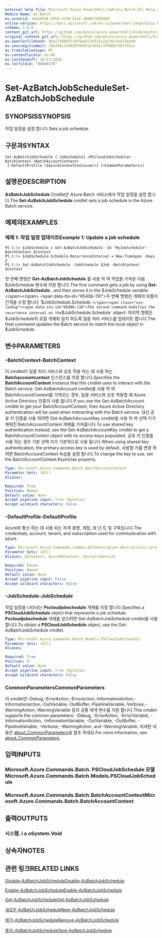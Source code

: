```yaml
---
external help file: Microsoft.Azure.PowerShell.Cmdlets.Batch.dll-Help.xml
Module Name: Az.Batch
ms.assetid: 14026F0E-4959-4150-A31F-A94BC56ED808
online version: https://docs.microsoft.com/en-us/powershell/module/az.batch/set-azbatchjobschedule
schema: 2.0.0
content_git_url: https://github.com/Azure/azure-powershell/blob/master/src/Batch/Batch/help/Set-AzBatchJobSchedule.md
original_content_git_url: https://github.com/Azure/azure-powershell/blob/master/src/Batch/Batch/help/Set-AzBatchJobSchedule.md
ms.openlocfilehash: d6a17588b5718f9a6d735521a7a136cba472ead0
ms.sourcegitcommit: 1de2b6c3c99197958fa2101bc37680e7507f91ac
ms.translationtype: MT
ms.contentlocale: ko-KR
ms.lasthandoff: 10/13/2020
ms.locfileid: "94049176"
---
```

# <span data-ttu-id="6540b-101">Set-AzBatchJobSchedule</span><span class="sxs-lookup"><span data-stu-id="6540b-101">Set-AzBatchJobSchedule</span></span>

## <span data-ttu-id="6540b-102">SYNOPSIS</span><span class="sxs-lookup"><span data-stu-id="6540b-102">SYNOPSIS</span></span>
<span data-ttu-id="6540b-103">작업 일정을 설정 합니다.</span><span class="sxs-lookup"><span data-stu-id="6540b-103">Sets a job schedule.</span></span>

## <span data-ttu-id="6540b-104">구문과</span><span class="sxs-lookup"><span data-stu-id="6540b-104">SYNTAX</span></span>

```
Set-AzBatchJobSchedule [-JobSchedule] <PSCloudJobSchedule> -BatchContext <BatchAccountContext>
 [-DefaultProfile <IAzureContextContainer>] [<CommonParameters>]
```

## <span data-ttu-id="6540b-105">설명은</span><span class="sxs-lookup"><span data-stu-id="6540b-105">DESCRIPTION</span></span>
<span data-ttu-id="6540b-106">**AzBatchJobSchedule** Cmdlet은 Azure Batch 서비스에서 작업 일정을 설정 합니다.</span><span class="sxs-lookup"><span data-stu-id="6540b-106">The **Set-AzBatchJobSchedule** cmdlet sets a job schedule in the Azure Batch service.</span></span>

## <span data-ttu-id="6540b-107">예제의</span><span class="sxs-lookup"><span data-stu-id="6540b-107">EXAMPLES</span></span>

### <span data-ttu-id="6540b-108">예제 1: 작업 일정 업데이트</span><span class="sxs-lookup"><span data-stu-id="6540b-108">Example 1: Update a job schedule</span></span>
```
PS C:\> $JobSchedule = Get-AzBatchJobSchedule -Id "MyJobSchedule" -BatchContext $Context
PS C:\> $JobSchedule.Schedule.RecurrenceInterval = New-TimeSpan -Days 2
PS C:\> Set-AzBatchJobSchedule -JobSchedule $Job -BatchContext $Context
```

<span data-ttu-id="6540b-109">첫 번째 명령은 **Get-AzBatchJobSchedule** 를 사용 하 여 작업을 가져온 다음 $JobSchedule 변수에 저장 합니다.</span><span class="sxs-lookup"><span data-stu-id="6540b-109">The first command gets a job by using **Get-AzBatchJobSchedule** , and then stores it in the $JobSchedule variable.</span></span>
<span data-ttu-id="6540b-110">두 번째 명령은 개체의 되풀이 간격을 수정 합니다 `$JobSchedule.Schedule` .</span><span class="sxs-lookup"><span data-stu-id="6540b-110">The second command modifies the recurrence interval on the `$JobSchedule.Schedule` object.</span></span>
<span data-ttu-id="6540b-111">마지막 명령은 $JobSchedule의 로컬 개체와 일치 하도록 일괄 처리 서비스를 업데이트 합니다.</span><span class="sxs-lookup"><span data-stu-id="6540b-111">The final command updates the Batch service to match the local object in $JobSchedule.</span></span>

## <span data-ttu-id="6540b-112">변수</span><span class="sxs-lookup"><span data-stu-id="6540b-112">PARAMETERS</span></span>

### <span data-ttu-id="6540b-113">-BatchContext</span><span class="sxs-lookup"><span data-stu-id="6540b-113">-BatchContext</span></span>
<span data-ttu-id="6540b-114">이 cmdlet이 일괄 처리 서비스와 상호 작용 하는 데 사용 하는 **Batchaccountcontext** 인스턴스를 지정 합니다.</span><span class="sxs-lookup"><span data-stu-id="6540b-114">Specifies the **BatchAccountContext** instance that this cmdlet uses to interact with the Batch service.</span></span>
<span data-ttu-id="6540b-115">Get-AzBatchAccount cmdlet을 사용 하 여 BatchAccountContext를 가져오는 경우, 일괄 서비스와 상호 작용할 때 Azure Active Directory 인증이 사용 됩니다.</span><span class="sxs-lookup"><span data-stu-id="6540b-115">If you use the Get-AzBatchAccount cmdlet to get your BatchAccountContext, then Azure Active Directory authentication will be used when interacting with the Batch service.</span></span> <span data-ttu-id="6540b-116">대신 공유 키 인증을 사용 하려면 Get-AzBatchAccountKey cmdlet을 사용 하 여 선택 키가 채워진 BatchAccountContext 개체를 가져옵니다.</span><span class="sxs-lookup"><span data-stu-id="6540b-116">To use shared key authentication instead, use the Get-AzBatchAccountKey cmdlet to get a BatchAccountContext object with its access keys populated.</span></span> <span data-ttu-id="6540b-117">공유 키 인증을 사용 하는 경우 기본 선택 키가 기본적으로 사용 됩니다.</span><span class="sxs-lookup"><span data-stu-id="6540b-117">When using shared key authentication, the primary access key is used by default.</span></span> <span data-ttu-id="6540b-118">사용할 키를 변경 하려면 BatchAccountContext 속성을 설정 합니다.</span><span class="sxs-lookup"><span data-stu-id="6540b-118">To change the key to use, set the BatchAccountContext.KeyInUse property.</span></span>

```yaml
Type: Microsoft.Azure.Commands.Batch.BatchAccountContext
Parameter Sets: (All)
Aliases:

Required: True
Position: Named
Default value: None
Accept pipeline input: True (ByValue)
Accept wildcard characters: False
```

### <span data-ttu-id="6540b-119">-DefaultProfile</span><span class="sxs-lookup"><span data-stu-id="6540b-119">-DefaultProfile</span></span>
<span data-ttu-id="6540b-120">Azure와 통신 하는 데 사용 되는 자격 증명, 계정, 테 넌 트 및 구독입니다.</span><span class="sxs-lookup"><span data-stu-id="6540b-120">The credentials, account, tenant, and subscription used for communication with azure.</span></span>

```yaml
Type: Microsoft.Azure.Commands.Common.Authentication.Abstractions.Core.IAzureContextContainer
Parameter Sets: (All)
Aliases: AzContext, AzureRmContext, AzureCredential

Required: False
Position: Named
Default value: None
Accept pipeline input: False
Accept wildcard characters: False
```

### <span data-ttu-id="6540b-121">-JobSchedule</span><span class="sxs-lookup"><span data-stu-id="6540b-121">-JobSchedule</span></span>
<span data-ttu-id="6540b-122">작업 일정을 나타내는 **Pscloudjobschedule** 개체를 지정 합니다.</span><span class="sxs-lookup"><span data-stu-id="6540b-122">Specifies a **PSCloudJobSchedule** object that represents a job schedule.</span></span>
<span data-ttu-id="6540b-123">**Pscloudjobschedule** 개체를 얻으려면 Get-AzBatchJobSchedule cmdlet을 사용 합니다.</span><span class="sxs-lookup"><span data-stu-id="6540b-123">To obtain a **PSCloudJobSchedule** object, use the Get-AzBatchJobSchedule cmdlet.</span></span>

```yaml
Type: Microsoft.Azure.Commands.Batch.Models.PSCloudJobSchedule
Parameter Sets: (All)
Aliases:

Required: True
Position: 0
Default value: None
Accept pipeline input: True (ByValue)
Accept wildcard characters: False
```

### <span data-ttu-id="6540b-124">CommonParameters</span><span class="sxs-lookup"><span data-stu-id="6540b-124">CommonParameters</span></span>
<span data-ttu-id="6540b-125">이 cmdlet은-Debug,-ErrorAction,-Erroraction,-InformationAction,-Informationaction,-OutVariable,-OutBuffer,-PipelineVariable,-Verbose,-WarningAction,-WarningVariable 등의 공통 매개 변수를 지원 합니다.</span><span class="sxs-lookup"><span data-stu-id="6540b-125">This cmdlet supports the common parameters: -Debug, -ErrorAction, -ErrorVariable, -InformationAction, -InformationVariable, -OutVariable, -OutBuffer, -PipelineVariable, -Verbose, -WarningAction, and -WarningVariable.</span></span> <span data-ttu-id="6540b-126">자세한 내용은 [about_CommonParameters](http://go.microsoft.com/fwlink/?LinkID=113216)을 참조 하세요.</span><span class="sxs-lookup"><span data-stu-id="6540b-126">For more information, see [about_CommonParameters](http://go.microsoft.com/fwlink/?LinkID=113216).</span></span>

## <span data-ttu-id="6540b-127">입력</span><span class="sxs-lookup"><span data-stu-id="6540b-127">INPUTS</span></span>

### <span data-ttu-id="6540b-128">Microsoft.Azure.Commands.Batch. PSCloudJobSchedule 모델</span><span class="sxs-lookup"><span data-stu-id="6540b-128">Microsoft.Azure.Commands.Batch.Models.PSCloudJobSchedule</span></span>

### <span data-ttu-id="6540b-129">Microsoft.Azure.Commands.Batch.BatchAccountContext</span><span class="sxs-lookup"><span data-stu-id="6540b-129">Microsoft.Azure.Commands.Batch.BatchAccountContext</span></span>

## <span data-ttu-id="6540b-130">출력</span><span class="sxs-lookup"><span data-stu-id="6540b-130">OUTPUTS</span></span>

### <span data-ttu-id="6540b-131">시스템. i a o</span><span class="sxs-lookup"><span data-stu-id="6540b-131">System.Void</span></span>

## <span data-ttu-id="6540b-132">상속자</span><span class="sxs-lookup"><span data-stu-id="6540b-132">NOTES</span></span>

## <span data-ttu-id="6540b-133">관련 링크</span><span class="sxs-lookup"><span data-stu-id="6540b-133">RELATED LINKS</span></span>

[<span data-ttu-id="6540b-134">Disable-AzBatchJobSchedule</span><span class="sxs-lookup"><span data-stu-id="6540b-134">Disable-AzBatchJobSchedule</span></span>](./Disable-AzBatchJobSchedule.md)

[<span data-ttu-id="6540b-135">Enable-AzBatchJobSchedule</span><span class="sxs-lookup"><span data-stu-id="6540b-135">Enable-AzBatchJobSchedule</span></span>](./Enable-AzBatchJobSchedule.md)

[<span data-ttu-id="6540b-136">Get-AzBatchJobSchedule</span><span class="sxs-lookup"><span data-stu-id="6540b-136">Get-AzBatchJobSchedule</span></span>](./Get-AzBatchJobSchedule.md)

[<span data-ttu-id="6540b-137">새로운 AzBatchJobSchedule</span><span class="sxs-lookup"><span data-stu-id="6540b-137">New-AzBatchJobSchedule</span></span>](./New-AzBatchJobSchedule.md)

[<span data-ttu-id="6540b-138">제거-AzBatchJobSchedule</span><span class="sxs-lookup"><span data-stu-id="6540b-138">Remove-AzBatchJobSchedule</span></span>](./Remove-AzBatchJobSchedule.md)

[<span data-ttu-id="6540b-139">중지-AzBatchJobSchedule</span><span class="sxs-lookup"><span data-stu-id="6540b-139">Stop-AzBatchJobSchedule</span></span>](./Stop-AzBatchJobSchedule.md)


